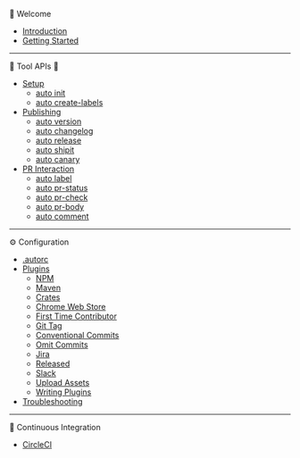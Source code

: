 :tada: Welcome

- [Introduction](pages/introduction.md)
- [Getting Started](pages/getting-started.md)

---

:hammer: Tool APIs :wrench:

- [Setup](pages/generated/init.md)
  - [auto init](pages/generated/init.md#init)
  - [auto create-labels](pages/generated/init.md#create-labels)
- [Publishing](pages/publishing.md)
  - [auto version](pages/generated/version.md)
  - [auto changelog](pages/generated/changelog.md)
  - [auto release](pages/generated/release.md)
  - [auto shipit](pages/generated/shipit.md)
  - [auto canary](pages/generated/canary.md)
- [PR Interaction](pages/pr-interaction.md)
  - [auto label](pages/generated/label.md)
  - [auto pr-status](pages/generated/pr-status.md)
  - [auto pr-check](pages/generated/pr-check.md)
  - [auto pr-body](pages/generated/pr-body.md)
  - [auto comment](pages/generated/comment.md)

---

:gear: Configuration

- [.autorc](pages/autorc.md)
- [Plugins](pages/plugins.md)
  - [NPM](../plugins/npm/README.md)
  - [Maven](../plugins/maven/README.md)
  - [Crates](../plugins/crates/README.md)
  - [Chrome Web Store](../plugins/chrome/README.md)
  - [First Time Contributor](../plugins/first-time-contributor/README.md)
  - [Git Tag](../plugins/git-tag/README.md)
  - [Conventional Commits](../plugins/conventional-commits/README.md)
  - [Omit Commits](../plugins/omit-commits/README.md)
  - [Jira](../plugins/jira/README.md)
  - [Released](../plugins/released/README.md)
  - [Slack](../plugins/slack/README.md)
  - [Upload Assets](../plugins/upload-assets/README.md)
  - [Writing Plugins](pages/writing-plugins.md)
- [Troubleshooting](pages/troubleshooting.md)

---

:bathtub: Continuous Integration

- [CircleCI](pages/circleci.md)
